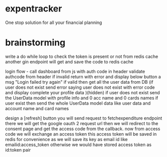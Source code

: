 # expentracker
One stop solution for all your financial planning


# brainstorming
write a do while loop to check the token is present or not from redis cache
another gin endpoint will get and save the code to redis cache 

login flow - 
call dashboard from js with auth code in header
validate authcode from header
if invalid return with error and display below button a msg "Login failed try again"
if valid then get all the user data from DB
(if user does not exist send error saying user does not exist with error code and display complete your profile data )(hidden)
if user does not exist send the UserData model with profile info and 0 acc name and 0 cards names
if user exist then send the whole UserData model data like user data and account name and card names

design a [refresh] button you will send request to fetchexpenditure endpoint there we will get the google oauth 2 request url then we will redirect to the consent page and get the access code from the callback. now from access code we will exchange an access token this access token will be saved in redis for convenience as we will save its key as email id like emailid:access_token otherwise we would have stored access token as id:token pair